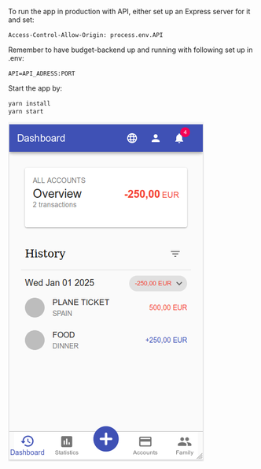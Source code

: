To run the app in production with API, either set up an Express server for it and set: 
```
Access-Control-Allow-Origin: process.env.API
```

Remember to have budget-backend up and running with following set up in .env:
```
API=API_ADRESS:PORT 
```

Start the app by:
```
yarn install
yarn start
```

![Screenshot](https://raw.githubusercontent.com/allwd/budget/master/screenshot.png)